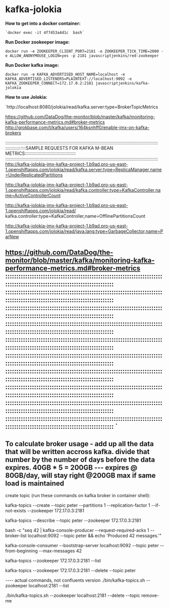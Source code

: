 # kafka-jolokia



<b>How to get into a docker container:</b><br>

    `docker exec -it 4f7453a4d1c  bash`


<b>Run Docker zookeeper image:</b><br>

` docker run -e ZOOKEEPER_CLIENT_PORT=2181 -e ZOOKEEPER_TICK_TIME=2000 -e ALLOW_ANONYMOUSE_LOGIN=yes -p 2181 javascriptjenkins/red-zookeeper
`
<br>

<b>Run Docker kafka image:</b><br>

`docker run -e KAFKA_ADVERTISED_HOST_NAME=localhost -e KAFKA_ADVERTISED_LISTENERS=PLAINTEXT://localhost:9092 -e KAFKA_ZOOKEEPER_CONNECT=172.17.0.2:2181 javascriptjenkins/kafka-jolokia 
`

<b>How to use Jolokia:</b><br>



`http://localhost:8080/jolokia/read/kafka.server:type=BrokerTopicMetrics
 
 https://github.com/DataDog/the-monitor/blob/master/kafka/monitoring-kafka-performance-metrics.md#broker-metrics
 http://grokbase.com/t/kafka/users/164ksnhff0/enable-jmx-on-kafka-brokers
 
 ::::::::::::::::::::::::::::::::::::::::::::::::::::::::::::::::::::::::::::::::::::::::::::::::::::::::::::::::::::::::
 ::::::::::::::::SAMPLE REQUESTS FOR KAFKA M-BEAN METRICS::::::::::::::::::::::::::::::::::::::::
 ::::::::::::::::::::::::::::::::::::::::::::::::::::::::::::::::::::::::::::::::::::::::::::::::::::::::::::::::::::::::
 http://kafka-jolokia-jmx-kafka-project-1.b9ad.pro-us-east-1.openshiftapps.com/jolokia/read/kafka.server:type=ReplicaManager,name=UnderReplicatedPartitions
 
 http://kafka-jolokia-jmx-kafka-project-1.b9ad.pro-us-east-1.openshiftapps.com/jolokia/read/kafka.controller:type=KafkaController,name=ActiveControllerCount
 
 http://kafka-jolokia-jmx-kafka-project-1.b9ad.pro-us-east-1.openshiftapps.com/jolokia/read/
 kafka.controller:type=KafkaController,name=OfflinePartitionsCount
 
 
 
 
 http://kafka-jolokia-jmx-kafka-project-1.b9ad.pro-us-east-1.openshiftapps.com/jolokia/read/java.lang:type=GarbageCollector,name=ParNew	
 
 
 
 
 https://github.com/DataDog/the-monitor/blob/master/kafka/monitoring-kafka-performance-metrics.md#broker-metrics
 ::::::::::::::::::::::::::::::::::::::::::::::::::::::::::::::::::::::::::::::::::::::::::::::::::::::::::::::::::::::::
 ::::::::::::::::::::::::::::::::::::::::::::::::::::::::::::::::::::::::::::::::::::::::::::::::::::::::::::::::::::::::
 ::::::::::::::::::::::::::::::::::::::::::::::::::::::::::::::::::::::::::::::::::::::::::::::::::::::::::::::::::::::::
 ::::::::::::::::::::::::::::::::::::::::::::::::::::::::::::::::::::::::::::::::::::::::::::::::::::::::::::::::::::::::
 ::::::::::::::::::::::::::::::::::::::::::::::::::::::::::::::::::::::::::::::::::::::::::::::::::::::::::::::::::::::::
 ::::::::::::::::::::::::::::::::::::::::::::::::::::::::::::::::::::::::::::::::::::::::::::::::::::::::::::::::::::::::
 ::::::::::::::::::::::::::::::::::::::::::::::::::::::::::::::::::::::::::::::::::::::::::::::::::::::::::::::::::::::::
 ::::::::::::::::::::::::::::::::::::::::::::::::::::::::::::::::::::::::::::::::::::::::::::::::::::::::::::::::::::::::
 ::::::::::::::::::::::::::::::::::::::::::::::::::::::::::::::::::::::::::::::::::::::::::::::::::::::::::::::::::::::::
 ::::::::::::::::::::::::::::::::::::::::::::::::::::::::::::::::::::::::::::::::::::::::::::::::::::::::::::::::::::::::
`
------------------------------------------------------------------------------------------------------------------------
To calculate broker usage - add up all the data that will be written accross kafka.  divide that number by 
the number of days before the data expires.
40GB * 5 = 200GB --- expires @ 80GB/day, will stay right @200GB max if same load is maintained
------------------------------------------------------------------------------------------------------------------------





create topic (run these commands on kafka broker in container shell):

kafka-topics --create --topic peter --partitions 1 --replication-factor 1 --if-not-exists --zookeeper 172.17.0.3:2181

kafka-topics --describe --topic peter --zookeeper 172.17.0.3:2181

bash -c "seq 42 | kafka-console-producer --request-required-acks 1 --broker-list localhost:9092 --topic peter && echo 'Produced 42 messages.'"


kafka-console-consumer --bootstrap-server localhost:9092 --topic peter --from-beginning --max-messages 42


kafka-topics --zookeeper 172.17.0.3:2181 --list

kafka-topics --zookeeper 172.17.0.3:2181 --delete --topic peter

---- actual commands, not confluents version
./bin/kafka-topics.sh --zookeeper localhost:2181 --list

./bin/kafka-topics.sh --zookeeper localhost:2181 --delete --topic remove-me



